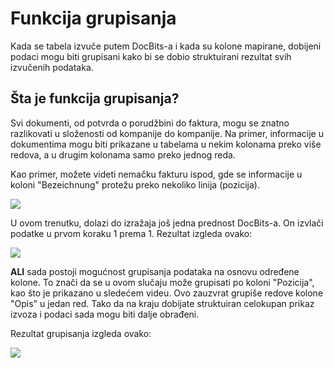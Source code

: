 # Funkcija grupisanja

Kada se tabela izvuče putem DocBits-a i kada su kolone mapirane, dobijeni podaci mogu biti grupisani kako bi se dobio struktuirani rezultat svih izvučenih podataka.

## Šta je funkcija grupisanja?

Svi dokumenti, od potvrda o porudžbini do faktura, mogu se znatno razlikovati u složenosti od kompanije do kompanije. Na primer, informacije u dokumentima mogu biti prikazane u tabelama u nekim kolonama preko više redova, a u drugim kolonama samo preko jednog reda.

Kao primer, možete videti nemačku fakturu ispod, gde se informacije u koloni "Bezeichnung" protežu preko nekoliko linija (pozicija).

![](https://lh7-us.googleusercontent.com/Vino2M4Esor3IRHGqBd5Brx7\_lKPIwEOlRYBHzMXw4WoacFNW39hbWuwoUNGocubx4Bh9\_BvUBqZSWA4U\_NmU8FBw4Q1\_AiTASgMx-2MLKvsHLJY057oqyks0fQ5b7mI577JTX5rBKdEG90O9F5TcoU)

U ovom trenutku, dolazi do izražaja još jedna prednost DocBits-a. On izvlači podatke u prvom koraku 1 prema 1. Rezultat izgleda ovako:

![](https://lh7-us.googleusercontent.com/UX5OdkW59HPVROnNzSeZbDw4NYTPbfayDLIXBQi0pwHzUEJ1B5t7I9uKBNc0dmOB3Cile8Xv6AdgVXuUd0aMbQFGWagBCEetw8P-N4zgG\_cGTjWHhpDtGQZg27UZKdCDJ5FeEDJgFAYtTB8kZrMSdho)

**ALI** sada postoji mogućnost grupisanja podataka na osnovu određene kolone. To znači da se u ovom slučaju može grupisati po koloni "Pozicija", kao što je prikazano u sledećem videu. Ovo zauzvrat grupiše redove kolone "Opis" u jedan red. Tako da na kraju dobijate struktuiran celokupan prikaz izvoza i podaci sada mogu biti dalje obrađeni.

Rezultat grupisanja izgleda ovako:

![](https://lh7-us.googleusercontent.com/PxA6h2udUuYd1YmHV97t-bzfZzipFpdA5t8gjpGXWx9sA-I4tW3tYwD28icv88UEmitz0EAaWuGkU5ZwqAjcQnoOkmg9u1AcBJW3nITU6eFa0foHB-AQPb0qv0AWaaEwM6WvwaEcAODEUzKtvRZOMN0)
